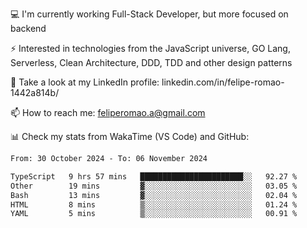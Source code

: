 💻 I'm currently working Full-Stack Developer, but more focused on backend

⚡ Interested in technologies from the JavaScript universe, GO Lang, Serverless, Clean Architecture, DDD, TDD and other design patterns

👥 Take a look at my LinkedIn profile: linkedin.com/in/felipe-romao-1442a814b/

📫 How to reach me: feliperomao.a@gmail.com

📊 Check my stats from WakaTime (VS Code) and GitHub:

<!--START_SECTION:waka-->

```txt
From: 30 October 2024 - To: 06 November 2024

TypeScript   9 hrs 57 mins   ███████████████████████░░   92.27 %
Other        19 mins         ▓░░░░░░░░░░░░░░░░░░░░░░░░   03.05 %
Bash         13 mins         ▓░░░░░░░░░░░░░░░░░░░░░░░░   02.04 %
HTML         8 mins          ▒░░░░░░░░░░░░░░░░░░░░░░░░   01.24 %
YAML         5 mins          ▒░░░░░░░░░░░░░░░░░░░░░░░░   00.91 %
```

<!--END_SECTION:waka-->
